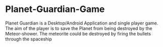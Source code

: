 # Planet-Guardian-Game
Planet Guardian is a Desktop/Android Application and single player game. The aim of the player is to save the Planet from being destroyed by the Meteor-shower. The meteorite could be destroyed by firing the bullets through the spaceship
